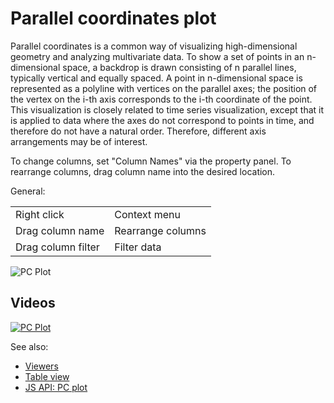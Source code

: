 <!-- TITLE: Parallel coordinates plot -->
<!-- SUBTITLE: -->

# Parallel coordinates plot

Parallel coordinates is a common way of visualizing high-dimensional geometry and analyzing multivariate data. To show a
set of points in an n-dimensional space, a backdrop is drawn consisting of n parallel lines, typically vertical and
equally spaced. A point in n-dimensional space is represented as a polyline with vertices on the parallel axes; the
position of the vertex on the i-th axis corresponds to the i-th coordinate of the point. This visualization is closely
related to time series visualization, except that it is applied to data where the axes do not correspond to points in
time, and therefore do not have a natural order. Therefore, different axis arrangements may be of interest.

To change columns, set "Column Names" via the property panel. To rearrange columns, drag column name into the desired
location.

General:

|                    |                   |
|--------------------|-------------------|
| Right click        | Context menu      |
| Drag column name   | Rearrange columns |
| Drag column filter | Filter data       |

![PC Plot](../../uploads/gifs/pc-plot.gif "PC Plot")

## Videos

[![PC Plot](../../uploads/youtube/visualizations2.png "Open on Youtube")](https://www.youtube.com/watch?v=7MBXWzdC0-I&t=1798s)

See also:

* [Viewers](../viewers.md)
* [Table view](../../overview/table-view.md)
* [JS API: PC plot](https://public.datagrok.ai/js/samples/ui/viewers/types/pc-plot)
